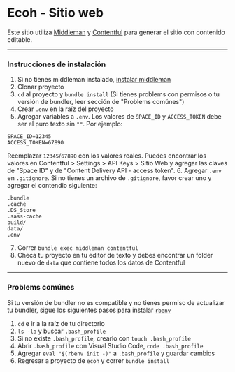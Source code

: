 # Ecoh - Sitio web
Este sitio utiliza [Middleman](https://middlemanapp.com/) y [Contentful](https://www.contentful.com/) para generar el sitio con contenido editable.

---

### Instrucciones de instalación
1. Si no tienes middleman instalado, [instalar middleman](https://middlemanapp.com/basics/install/)
2. Clonar proyecto
3. `cd` al proyecto y `bundle install` (Si tienes problems con permisos o tu versión de bundler, leer sección de "Problems comúnes")
4. Crear `.env` en la raíz del proyecto
5. Agregar variables a `.env`. Los valores de `SPACE_ID` y `ACCESS_TOKEN` debe ser el puro texto sin `""`. Por ejemplo:
  ```
  SPACE_ID=12345
  ACCESS_TOKEN=67890
  ```
Reemplazar `12345`/`67890` con los valores reales. Puedes encontrar los valores en Contentful > Settings > API Keys > Sitio Web y agregar las claves de "Space ID" y de "Content Delivery API - access token".
6. Agregar `.env` en `.gitignore`. Si no tienes un archivo de `.gitignore`, favor crear uno y agregar el contendio siguiente:
  ```
  .bundle
  .cache
  .DS_Store
  .sass-cache
  build/
  data/
  .env
  ```
7. Correr `bundle exec middleman contentful`
8. Checa tu proyecto en tu editor de texto y debes encontrar un folder nuevo de `data` que contiene todos los datos de Contentful

---

### Problems comúnes
Si tu versión de bundler no es compatible y no tienes permiso de actualizar tu bundler, sigue los siguientes pasos para instalar [`rbenv`](https://github.com/rbenv/rbenv)
1. `cd` e ir a la raíz de tu directorio
2. `ls -la` y buscar `.bash_profile`
3. Si no existe `.bash_profile`, crearlo con `touch .bash_profile`
4. Abrir `.bash_profile` con Visual Studio Code, `code .bash_profile`
5. Agregar `eval "$(rbenv init -)"` a `.bash_profile` y guardar cambios
6. Regresar a proyecto de `ecoh` y correr `bundle install`
